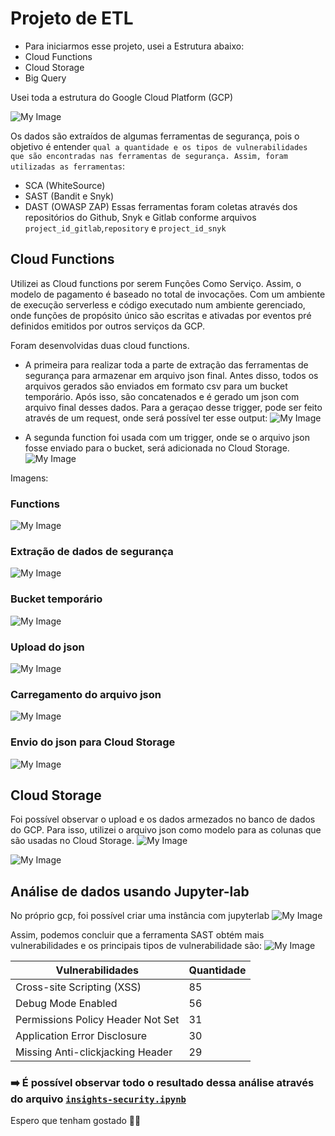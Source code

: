 # Projeto de ETL

- Para iniciarmos esse projeto, usei a Estrutura abaixo:
- Cloud Functions
- Cloud Storage
- Big Query
  
Usei toda a estrutura do Google Cloud Platform (GCP)

![My Image](src/gcp_etl.jpg)

Os dados são extraídos de algumas ferramentas de segurança, pois o objetivo é entender `qual a quantidade e os tipos de vulnerabilidades que são encontradas nas ferramentas de segurança. Assim, foram utilizadas as ferramentas`:
- SCA (WhiteSource)
- SAST (Bandit e Snyk)
- DAST (OWASP ZAP)
Essas ferramentas foram coletas através dos repositórios do Github, Snyk e Gitlab conforme arquivos `project_id_gitlab`,`repository` e `project_id_snyk`

## Cloud Functions

Utilizei as Cloud functions por serem Funções Como Serviço. Assim, o modelo de pagamento é baseado no total de invocações. Com um ambiente de execução serverless e código executado num ambiente gerenciado, onde funções de propósito único são escritas e ativadas por eventos pré definidos emitidos por outros serviços da GCP.

Foram desenvolvidas duas cloud functions.
- A primeira para realizar toda a parte de extração das ferramentas de segurança para armazenar em arquivo json final. Antes disso, todos os arquivos gerados são enviados em formato csv para um bucket temporário. Após isso, são concatenados e é gerado um json com arquivo final desses dados. Para a geraçao desse trigger, pode ser feito através de um request, onde será possível ter esse output:
![My Image](src/request.png)

- A segunda function foi usada com um trigger, onde se o arquivo json fosse enviado para o bucket, será adicionada no Cloud Storage.
![My Image](src/trigger.png)

Imagens:

### Functions
![My Image](src/functions_gcp.png)

### Extração de dados de segurança
![My Image](src/sec_functions.png)

### Bucket temporário
![My Image](src/bucket-temp.png)

### Upload do json
![My Image](src/log2.png)

### Carregamento do arquivo json
![My Image](src/json_function.png)

### Envio do json para Cloud Storage
![My Image](src/log1.png)

## Cloud Storage

Foi possível observar o upload e os dados armezados no banco de dados do GCP. Para isso, utilizei o arquivo json como modelo para as colunas que são usadas no Cloud Storage.
![My Image](src/gcp_storage.jpg)

![My Image](src/cloud-storage.png)

## Análise de dados usando Jupyter-lab
No próprio gcp, foi possível criar uma instância com jupyterlab
![My Image](src/jupyter-lab.png)

Assim, podemos concluir que a ferramenta SAST obtém mais vulnerabilidades e os principais tipos de vulnerabilidade são: 
![My Image](src/jupyter-lab-gcp.png)

| Vulnerabilidades  | Quantidade   |
| ------- | -------- |
Cross-site Scripting (XSS) |	85
Debug Mode Enabled |	56
Permissions Policy Header Not Set	| 31
Application Error Disclosure |	30
Missing Anti-clickjacking Header |	29


### ➡️ É possível observar todo o resultado dessa análise através do arquivo [`insights-security.ipynb`](https://github.com/michelleamesquita/puc-eng-dados-gcp/blob/main/insights-security.ipynb)

Espero que tenham gostado 👩‍💻

